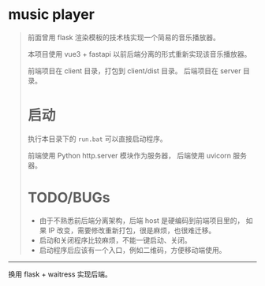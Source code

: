# music player

> 前面曾用 flask 渲染模板的技术栈实现一个简易的音乐播放器。
> 
> 本项目使用 vue3 + fastapi 以前后端分离的形式重新实现该音乐播放器。
> 
> 前端项目在 client 目录，打包到 client/dist 目录。
> 后端项目在 server 目录。
> 
> # 启动
> 
> 执行本目录下的 `run.bat` 可以直接启动程序。
> 
> 前端使用 Python http.server 模块作为服务器，
> 后端使用 uvicorn 服务器。
> 
> # TODO/BUGs
> 
> - 由于不熟悉前后端分离架构，后端 host 是硬编码到前端项目里的，
>     如果 IP 改变，需要修改重新打包，很是麻烦，也很难迁移。
> - 启动和关闭程序比较麻烦，不能一键启动、关闭。
> - 启动程序后应该有一个入口，例如二维码，方便移动端使用。

---

换用 flask + waitress 实现后端。
